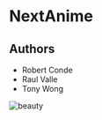 # NextAnime

## Authors

* Robert Conde
* Raul Valle
* Tony Wong

![beauty](https://imgur.com/a/VdSqIti)